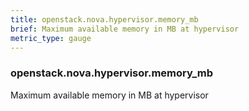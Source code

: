 ```yaml
---
title: openstack.nova.hypervisor.memory_mb
brief: Maximum available memory in MB at hypervisor
metric_type: gauge
---
```

### openstack.nova.hypervisor.memory_mb

Maximum available memory in MB at hypervisor